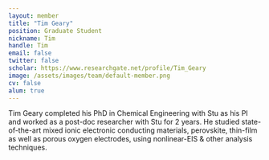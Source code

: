 ```yaml
---
layout: member
title: "Tim Geary"
position: Graduate Student
nickname: Tim
handle: Tim
email: false
twitter: false
scholar: https://www.researchgate.net/profile/Tim_Geary
image: /assets/images/team/default-member.png
cv: false
alum: true
---
```

Tim Geary completed his PhD in Chemical Engineering with Stu as his PI and worked as a post-doc researcher with Stu for 2 years. 
He studied state-of-the-art mixed ionic electronic conducting materials, perovskite, thin-film as well as porous oxygen electrodes, using nonlinear-EIS & other analysis techniques.

[Dr. Adler]: /team/stu-adler
[University of Washington]: http://www.washington.edu
[Chemical Engineering]: http://cheme.washington.edu
